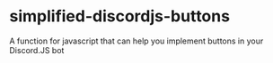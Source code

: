 # simplified-discordjs-buttons
A function for javascript that can help you implement buttons in your Discord.JS bot
